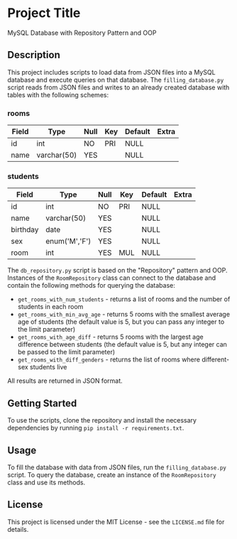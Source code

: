 # Project Title
MySQL Database with Repository Pattern and OOP

## Description
This project includes scripts to load data from JSON files into a MySQL database and execute queries on that database. The `filling_database.py` script reads from JSON files and writes to an already created database with tables with the following schemes:

### rooms

| Field | Type | Null | Key | Default | Extra |
| ----- | ---- | ---- | --- | ------- | ----- |
| id | int | NO | PRI | NULL | |
| name | varchar(50) | YES | | NULL | |

### students

| Field | Type | Null | Key | Default | Extra |
| ----- | ---- | ---- | --- | ------- | ----- |
| id | int | NO | PRI | NULL | |
| name | varchar(50) | YES | | NULL | |
| birthday | date | YES | | NULL | |
| sex | enum('M','F') | YES | | NULL | |
| room | int | YES | MUL | NULL | |

The `db_repository.py` script is based on the "Repository" pattern and OOP. Instances of the `RoomRepository` class can connect to the database and contain the following methods for querying the database:

* `get_rooms_with_num_students` - returns a list of rooms and the number of students in each room
* `get_rooms_with_min_avg_age` - returns 5 rooms with the smallest average age of students (the default value is 5, but you can pass any integer to the limit parameter)
* `get_rooms_with_age_diff` - returns 5 rooms with the largest age difference between students (the default value is 5, but any integer can be passed to the limit parameter)
* `get_rooms_with_diff_genders` - returns the list of rooms where different-sex students live

All results are returned in JSON format.

## Getting Started
To use the scripts, clone the repository and install the necessary dependencies by running `pip install -r requirements.txt`.

## Usage
To fill the database with data from JSON files, run the `filling_database.py` script. To query the database, create an instance of the `RoomRepository` class and use its methods.

## License
This project is licensed under the MIT License - see the `LICENSE.md` file for details.